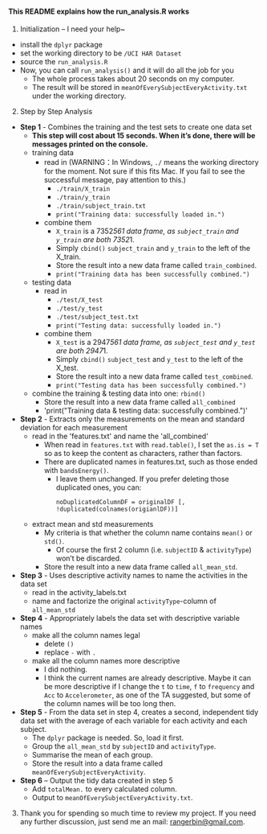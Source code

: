 #### This README explains how the run_analysis.R works

1. Initialization – I need your help~
  * install the `dplyr` package
  * set the working directory to be `/UCI HAR Dataset`
  * source the `run_analysis.R`
  * Now, you can call `run_analysis()` and it will do all the job for you
    * The whole process takes about 20 seconds on my computer.
    * The result will be stored in `meanOfEverySubjectEveryActivity.txt` under the working directory.
2. Step by Step Analysis
  * **Step 1** - Combines the training and the test sets to create one data set
    * **This step will cost about 15 seconds. When it’s done, there will be messages printed on the console.**
    * training data
      * read in (WARNING：In Windows, `./` means the working directory for the moment. Not sure if this fits Mac. If you fail to see the successful message, pay attention to this.)
        * `./train/X_train`
        * `./train/y_train`
        * `./train/subject_train.txt`
        * `print("Training data: successfully loaded in.")`
      * combine them
        * `X_train` is a 7352*561 data frame, as `subject_train` and `y_train` are both 7352*1.
        * Simply `cbind()` `subject_train` and `y_train` to the left of the X_train.
        * Store the result into a new data frame called `train_combined`.
        * `print("Training data has been successfully combined.")`
    * testing data
      * read in
        * `./test/X_test`
        * `./test/y_test`
        * `./test/subject_test.txt`
        * `print("Testing data: successfully loaded in.")`
      * combine them
        * `X_test` is a 2947*561 data frame, as `subject_test` and `y_test` are both 2947*1.
        * Simply `cbind()` `subject_test` and `y_test` to the left of the X_test.
        * Store the result into a new data frame called `test_combined`.
        * `print("Testing data has been successfully combined.")`
    * combine the training & testing data into one: `rbind()`
      * Store the result into a new data frame called `all_combined`
      * 'print("Training data & testing data: successfully combined.")'
  * **Step 2** - Extracts only the measurements on the mean and standard deviation for each measurement
    * read in the 'features.txt' and name the 'all_combined'
      * When read in `features.txt` with `read.table()`, I set the `as.is = T` so as to keep the content as characters, rather than factors.
      * There are duplicated names in features.txt, such as those ended with `bandsEnergy()`.
        * I leave them unchanged. If you prefer deleting those duplicated ones, you can:
          ```
          noDuplicatedColumnDF = originalDF [, !duplicated(colnames(origianlDF))]
          ```
    * extract mean and std measurements
      * My criteria is that whether the column name contains `mean()` or `std()`.
        * Of course the first 2 column (i.e. `subjectID` & `activityType`) won’t be discarded.
      * Store the result into a new data frame called `all_mean_std`.
  * **Step 3** - Uses descriptive activity names to name the activities in the data set
    * read in the activity_labels.txt
    * name and factorize the original `activityType`-column of `all_mean_std`
  * **Step 4** - Appropriately labels the data set with descriptive variable names
    * make all the column names legal
      * delete `()`
      * replace `-` with `.`
    * make all the column names more descriptive
      * I did nothing.
      * I think the current names are already descriptive. Maybe it can be more descriptive if I change the `t` to `time`, `f` to `frequency` and `Acc` to `Accelerometer`, as one of the TA suggested, but some of the column names will be too long then.
  * **Step 5** - From the data set in step 4, creates a second, independent tidy data set with the average of each variable for each activity and each subject.
    * The `dplyr` package is needed. So, load it first.
    * Group the `all_mean_std` by `subjectID` and `activityType`.
    * Summarise the mean of each group.
    * Store the result into a data frame called `meanOfEverySubjectEveryActivity`.
  * **Step 6** – Output the tidy data created in step 5
    * Add `totalMean.` to every calculated column.
    * Output to `meanOfEverySubjectEveryActivity.txt`.
3. Thank you for spending so much time to review my project. If you need any further discussion, just send me an mail: rangerbin@gmail.com.
